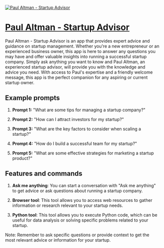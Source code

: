 [![Paul Altman - Startup Advisor](null)](https://chat.openai.com/g/g-k46Pq9Wqf-paul-altman-startup-advisor)

# [Paul Altman - Startup Advisor](https://chat.openai.com/g/g-k46Pq9Wqf-paul-altman-startup-advisor)

Paul Altman - Startup Advisor is an app that provides expert advice and guidance on startup management. Whether you're a new entrepreneur or an experienced business owner, this app is here to answer any questions you may have and offer valuable insights into running a successful startup company. Simply ask anything you want to know and Paul Altman, an experienced startup advisor, will provide you with the knowledge and advice you need. With access to Paul's expertise and a friendly welcome message, this app is the perfect companion for any aspiring or current startup owner.

## Example prompts

1. **Prompt 1:** "What are some tips for managing a startup company?"

2. **Prompt 2:** "How can I attract investors for my startup?"

3. **Prompt 3:** "What are the key factors to consider when scaling a startup?"

4. **Prompt 4:** "How do I build a successful team for my startup?"

5. **Prompt 5:** "What are some effective strategies for marketing a startup product?"

## Features and commands

1. **Ask me anything**: You can start a conversation with "Ask me anything" to get advice or ask questions about running a startup company.

2. **Browser tool**: This tool allows you to access web resources to gather information or research relevant to your startup needs.

3. **Python tool**: This tool allows you to execute Python code, which can be useful for data analysis or solving specific problems related to your startup.

Note: Remember to ask specific questions or provide context to get the most relevant advice or information for your startup.